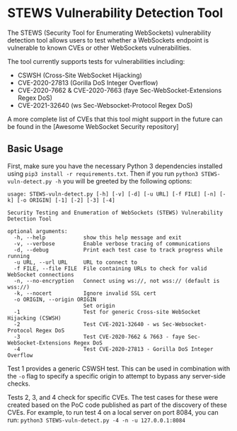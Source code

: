 # STEWS Vulnerability Detection Tool

The STEWS (Security Tool for Enumerating WebSockets) vulnerability detection
tool allows users to test whether a WebSockets endpoint is vulnerable to known
CVEs or other WebSockets vulnerabilities.

The tool currently supports tests for vulnerabilities including:

- CSWSH (Cross-Site WebSocket Hijacking)
- CVE-2020-27813 (Gorilla DoS Integer Overflow)
- CVE-2020-7662 & CVE-2020-7663 (faye Sec-WebSocket-Extensions Regex DoS)
- CVE-2021-32640 (ws Sec-Websocket-Protocol Regex DoS)

A more complete list of CVEs that this tool might support in the future
can be found in the
[Awesome WebSocket Security repository]

## Basic Usage

First, make sure you have the necessary Python 3 dependencies installed using
`pip3 install -r requirements.txt`. Then if you run
`python3 STEWS-vuln-detect.py -h` you will be greeted by the following options:

```
usage: STEWS-vuln-detect.py [-h] [-v] [-d] [-u URL] [-f FILE] [-n] [-k] [-o ORIGIN] [-1] [-2] [-3] [-4]

Security Testing and Enumeration of WebSockets (STEWS) Vulnerability Detection Tool

optional arguments:
  -h, --help            show this help message and exit
  -v, --verbose         Enable verbose tracing of communications
  -d, --debug           Print each test case to track progress while running
  -u URL, --url URL     URL to connect to
  -f FILE, --file FILE  File containing URLs to check for valid WebSocket connections
  -n, --no-encryption   Connect using ws://, not wss:// (default is wss://)
  -k, --nocert          Ignore invalid SSL cert
  -o ORIGIN, --origin ORIGIN
                        Set origin
  -1                    Test for generic Cross-site WebSocket Hijacking (CSWSH)
  -2                    Test CVE-2021-32640 - ws Sec-Websocket-Protocol Regex DoS
  -3                    Test CVE-2020-7662 & 7663 - faye Sec-WebSocket-Extensions Regex DoS
  -4                    Test CVE-2020-27813 - Gorilla DoS Integer Overflow
```

Test 1 provides a generic CSWSH test. This can be used in combination with the
`-o` flag to specify a specific origin to attempt to bypass any server-side checks.

Tests 2, 3, and 4 check for specific CVEs. The test cases for these were created
based on the PoC code published as part of the discovery of these CVEs. For example,
to run test 4 on a local server on port 8084, you can run:
`python3 STEWS-vuln-detect.py -4 -n -u 127.0.0.1:8084`
